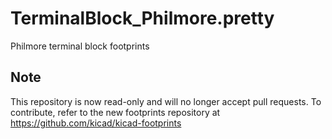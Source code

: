 # TerminalBlock_Philmore.pretty
Philmore terminal block footprints


## Note

This repository is now read-only and will no longer accept pull requests. To contribute, refer to the new footprints repository at https://github.com/kicad/kicad-footprints
